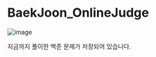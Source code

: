 # BaekJoon_OnlineJudge
![image](https://user-images.githubusercontent.com/31213158/126516442-6889b771-25e5-4318-9a31-fa5261377a39.png)


지금까지 풀이한 백준 문제가 저장되어 있습니다.
